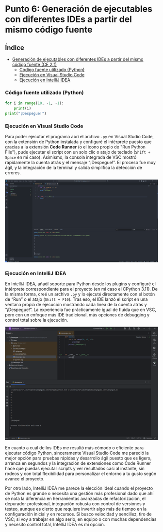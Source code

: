 # Punto 6: Generación de ejecutables con diferentes IDEs a partir del mismo código fuente

## Índice

- [Generación de ejecutables con diferentes IDEs a partir del mismo código fuente (CE 2.f)](#punto-6-generación-de-ejecutables-con-diferentes-ides-a-partir-del-mismo-código-fuente)
    - [Código fuente utilizado (Python)](#código-fuente-utilizado-python)
    - [Ejecución en Visual Studio Code](#ejecución-en-visual-studio-code)
    - [Ejecución en IntelliJ IDEA](#ejecución-en-intellij-idea)

### Código fuente utilizado (Python)

```python
for i in range(10, -1, -1):
    print(i)
print("¡Despegue!")
```

### Ejecución en Visual Studio Code

Para poder ejecutar el programa abrí el archivo `.py` en Visual Studio Code, con la extensión de Python instalada y configuré el intérprete puesto que gracias a la extensión **Code Runner** (o el icono propio de "Run Python File"), pude ejecutar el script con un solo clic o atajo de teclado (`Shift + Space` en mi caso).
Asimismo, la consola integrada de VSC mostró rápidamente la cuenta atrás y el mensaje “¡Despegue!”.
El proceso fue muy ágil, y la integración de la terminal y salida simplifica la detección de errores.

![Ejecución programa en VSC](./assets/images/pythonVSC.png)

### Ejecución en IntelliJ IDEA

En IntelliJ IDEA, añadí soporte para Python desde los plugins y configuré el intérprete correspondiente para el proyecto (en mi caso el CPython 3.11).
De la misma forma, creé un archivo `.py` y lo ejecuté directamente con el botón de “Run” o el atajo (`Shift + F10`).
Tras eso, el IDE lanzó el script en una ventana propia de ejecución mostrando cada línea de la cuenta atrás y “¡Despegue!”.
La experiencia fue prácticamente igual de fluida que en VSC, pero con un enfoque más IDE tradicional, más opciones de debugging y control total sobre la ejecución.

![Ejecución programa en IntelliJ IDEA](./assets/images/intellijideapython.png)

En cuanto a cuál de los IDEs me resultó más cómodo o eficiente para ejecutar código Python, sinceramente Visual Studio Code me pareció la mejor opción para pruebas rápidas y desarrollo ágil puesto que es ligero, arranca en segundos y la integración de extensiones como Code Runner hace que puedas ejecutar scripts y ver resultados casi al instante, sin rodeos y con total flexibilidad para personalizar el entorno a tu gusto según avance el proyecto.

Por otro lado, IntelliJ IDEA me parece la elección ideal cuando el proyecto de Python es grande o necesita una gestión más profesional dado que ahí se nota la diferencia en herramientas avanzadas de refactorización, el depurador profesional, integración robusta con control de versiones y testeo, aunque es cierto que requiere invertir algo más de tiempo en la configuración inicial y en recursos. Si busco velocidad y sencillez, tiro de VSC; si voy a trabajar en algo serio, en equipo o con muchas dependencias y necesito control total, IntelliJ IDEA es mi opción.